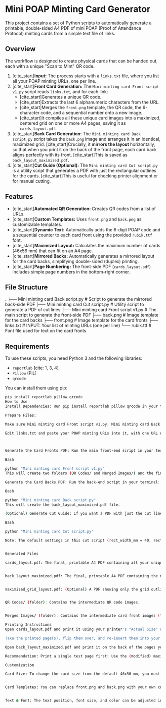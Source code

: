 # Mini POAP Minting Card Generator

This project contains a set of Python scripts to automatically generate a printable, double-sided A4 PDF of mini POAP (Proof of Attendance Protocol) minting cards from a simple text file of links.

## Overview

The workflow is designed to create physical cards that can be handed out, each with a unique "Scan to Mint" QR code.

1.  [cite_start]**Input:** The process starts with a `links.txt` file, where you list all your POAP minting URLs, one per line.
2.  [cite_start]**Front Card Generation:** The `Mini minting card Front script v1.py` script reads `links.txt`, and for each link:
    * [cite_start]Generates a unique QR code.
    * [cite_start]Extracts the last 6 alphanumeric characters from the URL.
    * [cite_start]Merges the `front.png` template, the QR code, the 6-character code, and a sequential number onto a new image.
    * [cite_start]It compiles all these unique card images into a maximized, centered grid on one or more A4 pages, saving it as `cards_layout.pdf`.
3.  [cite_start]**Back Card Generation:** The `Mini minting card Back script.py` script takes the `back.png` image and arranges it in an identical, maximized grid. [cite_start]Crucially, it **mirrors the layout** horizontally, so that when you print it on the back of the front page, each card back aligns perfectly with its front. [cite_start]This is saved as `back_layout_maximized.pdf`.
4.  [cite_start]**Cut Guide (Optional):** The `Mini minting card Cut script.py` is a utility script that generates a PDF with just the rectangular outlines for the cards. [cite_start]This is useful for checking printer alignment or for manual cutting.

## Features

* [cite_start]**Automated QR Generation:** Creates QR codes from a list of URLs.
* [cite_start]**Custom Templates:** Uses `front.png` and `back.png` as customizable templates.
* [cite_start]**Dynamic Text:** Automatically adds the 6-digit POAP code and a sequential counter to each card front using the provided `rubik.ttf` font.
* [cite_start]**Maximized Layout:** Calculates the maximum number of cards (46x56 mm) that can fit on an A4 page.
* [cite_start]**Mirrored Backs:** Automatically generates a mirrored layout for the card backs, simplifying double-sided (duplex) printing.
* [cite_start]**Page Numbering:** The front-side PDF (`cards_layout.pdf`) includes simple page numbers in the bottom-right corner.

## File Structure

. ├── Mini minting card Back script.py # Script to generate the mirrored back-side PDF ├── Mini minting card Cut script.py # Utility script to generate a PDF of cut lines ├── Mini minting card Front script v1.py # The main script to generate the front-side PDF ├── back.png # Image template for the card backs ├── front.png # Image template for the card fronts ├── links.txt # INPUT: Your list of minting URLs (one per line) └── rubik.ttf # Font file used for text on the card fronts


## Requirements

To use these scripts, you need Python 3 and the following libraries:

* `reportlab` [cite: 1, 3, 4]
* `Pillow` (PIL) 
* `qrcode` 

You can install them using pip:

```bash
pip install reportlab pillow qrcode
How to Use
Install Dependencies: Run pip install reportlab pillow qrcode in your terminal.

Prepare Files:

Make sure Mini minting card Front script v1.py, Mini minting card Back script.py, front.png, back.png, and rubik.ttf are all in the same directory.

Edit links.txt and paste your POAP minting URLs into it, with one URL on each line. The file is pre-populated with 20 sample links.



Generate the Card Fronts PDF: Run the main front-end script in your terminal:

Bash

python "Mini minting card Front script v1.py"
This will create two folders (QR Codes/ and Merged Images/) and the final cards_layout.pdf file.

Generate the Card Backs PDF: Run the back-end script in your terminal:

Bash

python "Mini minting card Back script.py"
This will create the back_layout_maximized.pdf file.

(Optional) Generate Cut Guide: If you want a PDF with just the cut lines for alignment testing, run:

Bash

python "Mini minting card Cut script.py"

Note: The default settings in this cut script (rect_width_mm = 40, rect_height_mm = 50) do not match the 46x56 mm card size in the main scripts. You must edit Mini minting card Cut script.py to match the 46x56 mm size and 0 mm spacing  if you want an accurate cut guide.


Generated Files

cards_layout.pdf: The final, printable A4 PDF containing all your unique card fronts.


back_layout_maximized.pdf: The final, printable A4 PDF containing the mirrored card backs.


maximized_grid_layout.pdf: (Optional) A PDF showing only the grid outlines for cutting.


QR Codes/ (folder): Contains the intermediate QR code images.


Merged Images/ (folder): Contains the intermediate card front images (template + QR + text).

Printing Instructions
Open cards_layout.pdf and print it using your printer's "Actual Size" or "100% Scale" setting.

Take the printed page(s), flip them over, and re-insert them into your printer. (The correct way to flip—on the long edge or short edge—depends on your printer's duplexing).

Open back_layout_maximized.pdf and print it on the back of the pages you just printed.

Recommendation: Print a single test page first! Use the (modified) maximized_grid_layout.pdf on the front and the back_layout_maximized.pdf on the back to ensure your alignment is correct before printing all your cards.

Customization

Card Size: To change the card size from the default 46x56 mm, you must edit the card_width_mm and card_height_mm variables at the top of both Mini minting card Front script v1.py and Mini minting card Back script.py. The values must be identical in both files.


Card Templates: You can replace front.png and back.png with your own custom designs. The front template should have a blank space for the QR code.


Text & Font: The text position, font size, and color can be adjusted inside the merge_images_inside function in Mini minting card Front script v1.py. You can also replace rubik.ttf with a different font file (but be sure to update the font_path variable in the script).